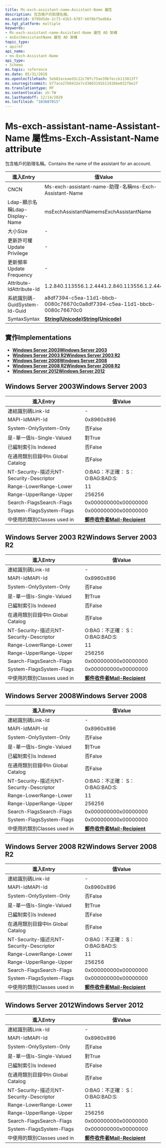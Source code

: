 ```yaml
---
title: Ms-exch-assistant-name-Assistant-Name 屬性
description: 包含帳戶的助理名稱。
ms.assetid: 8799d5de-2c73-41b3-b707-b6f8bf5edb6a
ms.tgt_platform: multiple
keywords:
- Ms-exch-assistant-name-Assistant-Name 屬性 AD 架構
- msExchAssistantName 屬性 AD 架構
topic_type:
- apiref
api_name:
- ms-Exch-Assistant-Name
api_type:
- Schema
ms.topic: reference
ms.date: 05/31/2018
ms.openlocfilehash: 5eb81eceaed3c22c70fc75ae39b7eccb113013f7
ms.sourcegitcommit: b77ace27b0432e7cd3863191b11926be032fbe2f
ms.translationtype: MT
ms.contentlocale: zh-TW
ms.lasthandoff: 12/14/2020
ms.locfileid: "103687015"
---
```

# <a name="ms-exch-assistant-name-attribute"></a><span data-ttu-id="20130-105">Ms-exch-assistant-name-Assistant-Name 屬性</span><span class="sxs-lookup"><span data-stu-id="20130-105">ms-Exch-Assistant-Name attribute</span></span>

<span data-ttu-id="20130-106">包含帳戶的助理名稱。</span><span class="sxs-lookup"><span data-stu-id="20130-106">Contains the name of the assistant for an account.</span></span>



| <span data-ttu-id="20130-107">進入</span><span class="sxs-lookup"><span data-stu-id="20130-107">Entry</span></span> | <span data-ttu-id="20130-108">值</span><span class="sxs-lookup"><span data-stu-id="20130-108">Value</span></span> |
|-------------------|---------------------------------------------|
| <span data-ttu-id="20130-109">CN</span><span class="sxs-lookup"><span data-stu-id="20130-109">CN</span></span>                | <span data-ttu-id="20130-110">Ms-exch-assistant-name-助理-名稱</span><span class="sxs-lookup"><span data-stu-id="20130-110">ms-Exch-Assistant-Name</span></span>                      |
| <span data-ttu-id="20130-111">Ldap-顯示名稱</span><span class="sxs-lookup"><span data-stu-id="20130-111">Ldap-Display-Name</span></span> | <span data-ttu-id="20130-112">msExchAssistantName</span><span class="sxs-lookup"><span data-stu-id="20130-112">msExchAssistantName</span></span>                         |
| <span data-ttu-id="20130-113">大小</span><span class="sxs-lookup"><span data-stu-id="20130-113">Size</span></span>              | \-                                          |
| <span data-ttu-id="20130-114">更新許可權</span><span class="sxs-lookup"><span data-stu-id="20130-114">Update Privilege</span></span>  | \-                                          |
| <span data-ttu-id="20130-115">更新頻率</span><span class="sxs-lookup"><span data-stu-id="20130-115">Update Frequency</span></span>  | \-                                          |
| <span data-ttu-id="20130-116">Attribute-Id</span><span class="sxs-lookup"><span data-stu-id="20130-116">Attribute-Id</span></span>      | <span data-ttu-id="20130-117">1.2.840.113556.1.2.444</span><span class="sxs-lookup"><span data-stu-id="20130-117">1.2.840.113556.1.2.444</span></span>                      |
| <span data-ttu-id="20130-118">系統識別碼-Guid</span><span class="sxs-lookup"><span data-stu-id="20130-118">System-Id-Guid</span></span>    | <span data-ttu-id="20130-119">a8df7394-c5ea-11d1-bbcb-0080c76670c0</span><span class="sxs-lookup"><span data-stu-id="20130-119">a8df7394-c5ea-11d1-bbcb-0080c76670c0</span></span>        |
| <span data-ttu-id="20130-120">Syntax</span><span class="sxs-lookup"><span data-stu-id="20130-120">Syntax</span></span>            | [<span data-ttu-id="20130-121">**String(Unicode)**</span><span class="sxs-lookup"><span data-stu-id="20130-121">**String(Unicode)**</span></span>](s-string-unicode.md) |



## <a name="implementations"></a><span data-ttu-id="20130-122">實作</span><span class="sxs-lookup"><span data-stu-id="20130-122">Implementations</span></span>

-   [<span data-ttu-id="20130-123">**Windows Server 2003**</span><span class="sxs-lookup"><span data-stu-id="20130-123">**Windows Server 2003**</span></span>](#windows-server-2003)
-   [<span data-ttu-id="20130-124">**Windows Server 2003 R2**</span><span class="sxs-lookup"><span data-stu-id="20130-124">**Windows Server 2003 R2**</span></span>](#windows-server-2003-r2)
-   [<span data-ttu-id="20130-125">**Windows Server 2008**</span><span class="sxs-lookup"><span data-stu-id="20130-125">**Windows Server 2008**</span></span>](#windows-server-2008)
-   [<span data-ttu-id="20130-126">**Windows Server 2008 R2**</span><span class="sxs-lookup"><span data-stu-id="20130-126">**Windows Server 2008 R2**</span></span>](#windows-server-2008-r2)
-   [<span data-ttu-id="20130-127">**Windows Server 2012**</span><span class="sxs-lookup"><span data-stu-id="20130-127">**Windows Server 2012**</span></span>](#windows-server-2012)

## <a name="windows-server-2003"></a><span data-ttu-id="20130-128">Windows Server 2003</span><span class="sxs-lookup"><span data-stu-id="20130-128">Windows Server 2003</span></span>



| <span data-ttu-id="20130-129">進入</span><span class="sxs-lookup"><span data-stu-id="20130-129">Entry</span></span> | <span data-ttu-id="20130-130">值</span><span class="sxs-lookup"><span data-stu-id="20130-130">Value</span></span> |
|------------------------|------------------------------------------------------|
| <span data-ttu-id="20130-131">連結識別碼</span><span class="sxs-lookup"><span data-stu-id="20130-131">Link-Id</span></span>                | \-                                                   |
| <span data-ttu-id="20130-132">MAPI-Id</span><span class="sxs-lookup"><span data-stu-id="20130-132">MAPI-Id</span></span>                | <span data-ttu-id="20130-133">0x896</span><span class="sxs-lookup"><span data-stu-id="20130-133">0x896</span></span>                                                |
| <span data-ttu-id="20130-134">System-Only</span><span class="sxs-lookup"><span data-stu-id="20130-134">System-Only</span></span>            | <span data-ttu-id="20130-135">否</span><span class="sxs-lookup"><span data-stu-id="20130-135">False</span></span>                                                |
| <span data-ttu-id="20130-136">是-單一值</span><span class="sxs-lookup"><span data-stu-id="20130-136">Is-Single-Valued</span></span>       | <span data-ttu-id="20130-137">對</span><span class="sxs-lookup"><span data-stu-id="20130-137">True</span></span>                                                 |
| <span data-ttu-id="20130-138">已編制索引</span><span class="sxs-lookup"><span data-stu-id="20130-138">Is Indexed</span></span>             | <span data-ttu-id="20130-139">否</span><span class="sxs-lookup"><span data-stu-id="20130-139">False</span></span>                                                |
| <span data-ttu-id="20130-140">在通用類別目錄中</span><span class="sxs-lookup"><span data-stu-id="20130-140">In Global Catalog</span></span>      | <span data-ttu-id="20130-141">否</span><span class="sxs-lookup"><span data-stu-id="20130-141">False</span></span>                                                |
| <span data-ttu-id="20130-142">NT-Security-描述元</span><span class="sxs-lookup"><span data-stu-id="20130-142">NT-Security-Descriptor</span></span> | <span data-ttu-id="20130-143">O:BAG：不正確： S：</span><span class="sxs-lookup"><span data-stu-id="20130-143">O:BAG:BAD:S:</span></span>                                         |
| <span data-ttu-id="20130-144">Range-Lower</span><span class="sxs-lookup"><span data-stu-id="20130-144">Range-Lower</span></span>            | <span data-ttu-id="20130-145">1</span><span class="sxs-lookup"><span data-stu-id="20130-145">1</span></span>                                                    |
| <span data-ttu-id="20130-146">Range-Upper</span><span class="sxs-lookup"><span data-stu-id="20130-146">Range-Upper</span></span>            | <span data-ttu-id="20130-147">256</span><span class="sxs-lookup"><span data-stu-id="20130-147">256</span></span>                                                  |
| <span data-ttu-id="20130-148">Search-Flags</span><span class="sxs-lookup"><span data-stu-id="20130-148">Search-Flags</span></span>           | <span data-ttu-id="20130-149">0x00000000</span><span class="sxs-lookup"><span data-stu-id="20130-149">0x00000000</span></span>                                           |
| <span data-ttu-id="20130-150">System-Flags</span><span class="sxs-lookup"><span data-stu-id="20130-150">System-Flags</span></span>           | <span data-ttu-id="20130-151">0x00000000</span><span class="sxs-lookup"><span data-stu-id="20130-151">0x00000000</span></span>                                           |
| <span data-ttu-id="20130-152">中使用的類別</span><span class="sxs-lookup"><span data-stu-id="20130-152">Classes used in</span></span>        | [<span data-ttu-id="20130-153">**郵件收件者**</span><span class="sxs-lookup"><span data-stu-id="20130-153">**Mail-Recipient**</span></span>](c-mailrecipient.md)<br/> |



## <a name="windows-server-2003-r2"></a><span data-ttu-id="20130-154">Windows Server 2003 R2</span><span class="sxs-lookup"><span data-stu-id="20130-154">Windows Server 2003 R2</span></span>



| <span data-ttu-id="20130-155">進入</span><span class="sxs-lookup"><span data-stu-id="20130-155">Entry</span></span> | <span data-ttu-id="20130-156">值</span><span class="sxs-lookup"><span data-stu-id="20130-156">Value</span></span> |
|------------------------|------------------------------------------------------|
| <span data-ttu-id="20130-157">連結識別碼</span><span class="sxs-lookup"><span data-stu-id="20130-157">Link-Id</span></span>                | \-                                                   |
| <span data-ttu-id="20130-158">MAPI-Id</span><span class="sxs-lookup"><span data-stu-id="20130-158">MAPI-Id</span></span>                | <span data-ttu-id="20130-159">0x896</span><span class="sxs-lookup"><span data-stu-id="20130-159">0x896</span></span>                                                |
| <span data-ttu-id="20130-160">System-Only</span><span class="sxs-lookup"><span data-stu-id="20130-160">System-Only</span></span>            | <span data-ttu-id="20130-161">否</span><span class="sxs-lookup"><span data-stu-id="20130-161">False</span></span>                                                |
| <span data-ttu-id="20130-162">是-單一值</span><span class="sxs-lookup"><span data-stu-id="20130-162">Is-Single-Valued</span></span>       | <span data-ttu-id="20130-163">對</span><span class="sxs-lookup"><span data-stu-id="20130-163">True</span></span>                                                 |
| <span data-ttu-id="20130-164">已編制索引</span><span class="sxs-lookup"><span data-stu-id="20130-164">Is Indexed</span></span>             | <span data-ttu-id="20130-165">否</span><span class="sxs-lookup"><span data-stu-id="20130-165">False</span></span>                                                |
| <span data-ttu-id="20130-166">在通用類別目錄中</span><span class="sxs-lookup"><span data-stu-id="20130-166">In Global Catalog</span></span>      | <span data-ttu-id="20130-167">否</span><span class="sxs-lookup"><span data-stu-id="20130-167">False</span></span>                                                |
| <span data-ttu-id="20130-168">NT-Security-描述元</span><span class="sxs-lookup"><span data-stu-id="20130-168">NT-Security-Descriptor</span></span> | <span data-ttu-id="20130-169">O:BAG：不正確： S：</span><span class="sxs-lookup"><span data-stu-id="20130-169">O:BAG:BAD:S:</span></span>                                         |
| <span data-ttu-id="20130-170">Range-Lower</span><span class="sxs-lookup"><span data-stu-id="20130-170">Range-Lower</span></span>            | <span data-ttu-id="20130-171">1</span><span class="sxs-lookup"><span data-stu-id="20130-171">1</span></span>                                                    |
| <span data-ttu-id="20130-172">Range-Upper</span><span class="sxs-lookup"><span data-stu-id="20130-172">Range-Upper</span></span>            | <span data-ttu-id="20130-173">256</span><span class="sxs-lookup"><span data-stu-id="20130-173">256</span></span>                                                  |
| <span data-ttu-id="20130-174">Search-Flags</span><span class="sxs-lookup"><span data-stu-id="20130-174">Search-Flags</span></span>           | <span data-ttu-id="20130-175">0x00000000</span><span class="sxs-lookup"><span data-stu-id="20130-175">0x00000000</span></span>                                           |
| <span data-ttu-id="20130-176">System-Flags</span><span class="sxs-lookup"><span data-stu-id="20130-176">System-Flags</span></span>           | <span data-ttu-id="20130-177">0x00000000</span><span class="sxs-lookup"><span data-stu-id="20130-177">0x00000000</span></span>                                           |
| <span data-ttu-id="20130-178">中使用的類別</span><span class="sxs-lookup"><span data-stu-id="20130-178">Classes used in</span></span>        | [<span data-ttu-id="20130-179">**郵件收件者**</span><span class="sxs-lookup"><span data-stu-id="20130-179">**Mail-Recipient**</span></span>](c-mailrecipient.md)<br/> |



## <a name="windows-server-2008"></a><span data-ttu-id="20130-180">Windows Server 2008</span><span class="sxs-lookup"><span data-stu-id="20130-180">Windows Server 2008</span></span>



| <span data-ttu-id="20130-181">進入</span><span class="sxs-lookup"><span data-stu-id="20130-181">Entry</span></span> | <span data-ttu-id="20130-182">值</span><span class="sxs-lookup"><span data-stu-id="20130-182">Value</span></span> |
|------------------------|------------------------------------------------------|
| <span data-ttu-id="20130-183">連結識別碼</span><span class="sxs-lookup"><span data-stu-id="20130-183">Link-Id</span></span>                | \-                                                   |
| <span data-ttu-id="20130-184">MAPI-Id</span><span class="sxs-lookup"><span data-stu-id="20130-184">MAPI-Id</span></span>                | <span data-ttu-id="20130-185">0x896</span><span class="sxs-lookup"><span data-stu-id="20130-185">0x896</span></span>                                                |
| <span data-ttu-id="20130-186">System-Only</span><span class="sxs-lookup"><span data-stu-id="20130-186">System-Only</span></span>            | <span data-ttu-id="20130-187">否</span><span class="sxs-lookup"><span data-stu-id="20130-187">False</span></span>                                                |
| <span data-ttu-id="20130-188">是-單一值</span><span class="sxs-lookup"><span data-stu-id="20130-188">Is-Single-Valued</span></span>       | <span data-ttu-id="20130-189">對</span><span class="sxs-lookup"><span data-stu-id="20130-189">True</span></span>                                                 |
| <span data-ttu-id="20130-190">已編制索引</span><span class="sxs-lookup"><span data-stu-id="20130-190">Is Indexed</span></span>             | <span data-ttu-id="20130-191">否</span><span class="sxs-lookup"><span data-stu-id="20130-191">False</span></span>                                                |
| <span data-ttu-id="20130-192">在通用類別目錄中</span><span class="sxs-lookup"><span data-stu-id="20130-192">In Global Catalog</span></span>      | <span data-ttu-id="20130-193">否</span><span class="sxs-lookup"><span data-stu-id="20130-193">False</span></span>                                                |
| <span data-ttu-id="20130-194">NT-Security-描述元</span><span class="sxs-lookup"><span data-stu-id="20130-194">NT-Security-Descriptor</span></span> | <span data-ttu-id="20130-195">O:BAG：不正確： S：</span><span class="sxs-lookup"><span data-stu-id="20130-195">O:BAG:BAD:S:</span></span>                                         |
| <span data-ttu-id="20130-196">Range-Lower</span><span class="sxs-lookup"><span data-stu-id="20130-196">Range-Lower</span></span>            | <span data-ttu-id="20130-197">1</span><span class="sxs-lookup"><span data-stu-id="20130-197">1</span></span>                                                    |
| <span data-ttu-id="20130-198">Range-Upper</span><span class="sxs-lookup"><span data-stu-id="20130-198">Range-Upper</span></span>            | <span data-ttu-id="20130-199">256</span><span class="sxs-lookup"><span data-stu-id="20130-199">256</span></span>                                                  |
| <span data-ttu-id="20130-200">Search-Flags</span><span class="sxs-lookup"><span data-stu-id="20130-200">Search-Flags</span></span>           | <span data-ttu-id="20130-201">0x00000000</span><span class="sxs-lookup"><span data-stu-id="20130-201">0x00000000</span></span>                                           |
| <span data-ttu-id="20130-202">System-Flags</span><span class="sxs-lookup"><span data-stu-id="20130-202">System-Flags</span></span>           | <span data-ttu-id="20130-203">0x00000000</span><span class="sxs-lookup"><span data-stu-id="20130-203">0x00000000</span></span>                                           |
| <span data-ttu-id="20130-204">中使用的類別</span><span class="sxs-lookup"><span data-stu-id="20130-204">Classes used in</span></span>        | [<span data-ttu-id="20130-205">**郵件收件者**</span><span class="sxs-lookup"><span data-stu-id="20130-205">**Mail-Recipient**</span></span>](c-mailrecipient.md)<br/> |



## <a name="windows-server-2008-r2"></a><span data-ttu-id="20130-206">Windows Server 2008 R2</span><span class="sxs-lookup"><span data-stu-id="20130-206">Windows Server 2008 R2</span></span>



| <span data-ttu-id="20130-207">進入</span><span class="sxs-lookup"><span data-stu-id="20130-207">Entry</span></span> | <span data-ttu-id="20130-208">值</span><span class="sxs-lookup"><span data-stu-id="20130-208">Value</span></span> |
|------------------------|------------------------------------------------------|
| <span data-ttu-id="20130-209">連結識別碼</span><span class="sxs-lookup"><span data-stu-id="20130-209">Link-Id</span></span>                | \-                                                   |
| <span data-ttu-id="20130-210">MAPI-Id</span><span class="sxs-lookup"><span data-stu-id="20130-210">MAPI-Id</span></span>                | <span data-ttu-id="20130-211">0x896</span><span class="sxs-lookup"><span data-stu-id="20130-211">0x896</span></span>                                                |
| <span data-ttu-id="20130-212">System-Only</span><span class="sxs-lookup"><span data-stu-id="20130-212">System-Only</span></span>            | <span data-ttu-id="20130-213">否</span><span class="sxs-lookup"><span data-stu-id="20130-213">False</span></span>                                                |
| <span data-ttu-id="20130-214">是-單一值</span><span class="sxs-lookup"><span data-stu-id="20130-214">Is-Single-Valued</span></span>       | <span data-ttu-id="20130-215">對</span><span class="sxs-lookup"><span data-stu-id="20130-215">True</span></span>                                                 |
| <span data-ttu-id="20130-216">已編制索引</span><span class="sxs-lookup"><span data-stu-id="20130-216">Is Indexed</span></span>             | <span data-ttu-id="20130-217">否</span><span class="sxs-lookup"><span data-stu-id="20130-217">False</span></span>                                                |
| <span data-ttu-id="20130-218">在通用類別目錄中</span><span class="sxs-lookup"><span data-stu-id="20130-218">In Global Catalog</span></span>      | <span data-ttu-id="20130-219">否</span><span class="sxs-lookup"><span data-stu-id="20130-219">False</span></span>                                                |
| <span data-ttu-id="20130-220">NT-Security-描述元</span><span class="sxs-lookup"><span data-stu-id="20130-220">NT-Security-Descriptor</span></span> | <span data-ttu-id="20130-221">O:BAG：不正確： S：</span><span class="sxs-lookup"><span data-stu-id="20130-221">O:BAG:BAD:S:</span></span>                                         |
| <span data-ttu-id="20130-222">Range-Lower</span><span class="sxs-lookup"><span data-stu-id="20130-222">Range-Lower</span></span>            | <span data-ttu-id="20130-223">1</span><span class="sxs-lookup"><span data-stu-id="20130-223">1</span></span>                                                    |
| <span data-ttu-id="20130-224">Range-Upper</span><span class="sxs-lookup"><span data-stu-id="20130-224">Range-Upper</span></span>            | <span data-ttu-id="20130-225">256</span><span class="sxs-lookup"><span data-stu-id="20130-225">256</span></span>                                                  |
| <span data-ttu-id="20130-226">Search-Flags</span><span class="sxs-lookup"><span data-stu-id="20130-226">Search-Flags</span></span>           | <span data-ttu-id="20130-227">0x00000000</span><span class="sxs-lookup"><span data-stu-id="20130-227">0x00000000</span></span>                                           |
| <span data-ttu-id="20130-228">System-Flags</span><span class="sxs-lookup"><span data-stu-id="20130-228">System-Flags</span></span>           | <span data-ttu-id="20130-229">0x00000000</span><span class="sxs-lookup"><span data-stu-id="20130-229">0x00000000</span></span>                                           |
| <span data-ttu-id="20130-230">中使用的類別</span><span class="sxs-lookup"><span data-stu-id="20130-230">Classes used in</span></span>        | [<span data-ttu-id="20130-231">**郵件收件者**</span><span class="sxs-lookup"><span data-stu-id="20130-231">**Mail-Recipient**</span></span>](c-mailrecipient.md)<br/> |



## <a name="windows-server-2012"></a><span data-ttu-id="20130-232">Windows Server 2012</span><span class="sxs-lookup"><span data-stu-id="20130-232">Windows Server 2012</span></span>



| <span data-ttu-id="20130-233">進入</span><span class="sxs-lookup"><span data-stu-id="20130-233">Entry</span></span> | <span data-ttu-id="20130-234">值</span><span class="sxs-lookup"><span data-stu-id="20130-234">Value</span></span> |
|------------------------|------------------------------------------------------|
| <span data-ttu-id="20130-235">連結識別碼</span><span class="sxs-lookup"><span data-stu-id="20130-235">Link-Id</span></span>                | \-                                                   |
| <span data-ttu-id="20130-236">MAPI-Id</span><span class="sxs-lookup"><span data-stu-id="20130-236">MAPI-Id</span></span>                | <span data-ttu-id="20130-237">0x896</span><span class="sxs-lookup"><span data-stu-id="20130-237">0x896</span></span>                                                |
| <span data-ttu-id="20130-238">System-Only</span><span class="sxs-lookup"><span data-stu-id="20130-238">System-Only</span></span>            | <span data-ttu-id="20130-239">否</span><span class="sxs-lookup"><span data-stu-id="20130-239">False</span></span>                                                |
| <span data-ttu-id="20130-240">是-單一值</span><span class="sxs-lookup"><span data-stu-id="20130-240">Is-Single-Valued</span></span>       | <span data-ttu-id="20130-241">對</span><span class="sxs-lookup"><span data-stu-id="20130-241">True</span></span>                                                 |
| <span data-ttu-id="20130-242">已編制索引</span><span class="sxs-lookup"><span data-stu-id="20130-242">Is Indexed</span></span>             | <span data-ttu-id="20130-243">否</span><span class="sxs-lookup"><span data-stu-id="20130-243">False</span></span>                                                |
| <span data-ttu-id="20130-244">在通用類別目錄中</span><span class="sxs-lookup"><span data-stu-id="20130-244">In Global Catalog</span></span>      | <span data-ttu-id="20130-245">否</span><span class="sxs-lookup"><span data-stu-id="20130-245">False</span></span>                                                |
| <span data-ttu-id="20130-246">NT-Security-描述元</span><span class="sxs-lookup"><span data-stu-id="20130-246">NT-Security-Descriptor</span></span> | <span data-ttu-id="20130-247">O:BAG：不正確： S：</span><span class="sxs-lookup"><span data-stu-id="20130-247">O:BAG:BAD:S:</span></span>                                         |
| <span data-ttu-id="20130-248">Range-Lower</span><span class="sxs-lookup"><span data-stu-id="20130-248">Range-Lower</span></span>            | <span data-ttu-id="20130-249">1</span><span class="sxs-lookup"><span data-stu-id="20130-249">1</span></span>                                                    |
| <span data-ttu-id="20130-250">Range-Upper</span><span class="sxs-lookup"><span data-stu-id="20130-250">Range-Upper</span></span>            | <span data-ttu-id="20130-251">256</span><span class="sxs-lookup"><span data-stu-id="20130-251">256</span></span>                                                  |
| <span data-ttu-id="20130-252">Search-Flags</span><span class="sxs-lookup"><span data-stu-id="20130-252">Search-Flags</span></span>           | <span data-ttu-id="20130-253">0x00000000</span><span class="sxs-lookup"><span data-stu-id="20130-253">0x00000000</span></span>                                           |
| <span data-ttu-id="20130-254">System-Flags</span><span class="sxs-lookup"><span data-stu-id="20130-254">System-Flags</span></span>           | <span data-ttu-id="20130-255">0x00000000</span><span class="sxs-lookup"><span data-stu-id="20130-255">0x00000000</span></span>                                           |
| <span data-ttu-id="20130-256">中使用的類別</span><span class="sxs-lookup"><span data-stu-id="20130-256">Classes used in</span></span>        | [<span data-ttu-id="20130-257">**郵件收件者**</span><span class="sxs-lookup"><span data-stu-id="20130-257">**Mail-Recipient**</span></span>](c-mailrecipient.md)<br/> |



 

 





